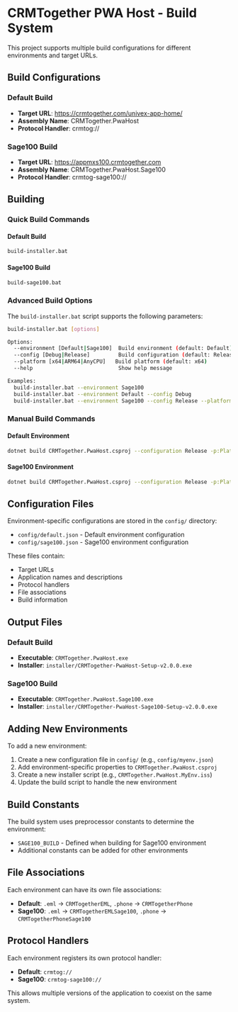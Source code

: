 # CRMTogether PWA Host - Build System

This project supports multiple build configurations for different environments and target URLs.

## Build Configurations

### Default Build
- **Target URL**: https://crmtogether.com/univex-app-home/
- **Assembly Name**: CRMTogether.PwaHost
- **Protocol Handler**: crmtog://

### Sage100 Build
- **Target URL**: https://appmxs100.crmtogether.com
- **Assembly Name**: CRMTogether.PwaHost.Sage100
- **Protocol Handler**: crmtog-sage100://

## Building

### Quick Build Commands

#### Default Build
```bash
build-installer.bat
```

#### Sage100 Build
```bash
build-sage100.bat
```

### Advanced Build Options

The `build-installer.bat` script supports the following parameters:

```bash
build-installer.bat [options]

Options:
  --environment [Default|Sage100]  Build environment (default: Default)
  --config [Debug|Release]         Build configuration (default: Release)
  --platform [x64|ARM64|AnyCPU]   Build platform (default: x64)
  --help                           Show help message

Examples:
  build-installer.bat --environment Sage100
  build-installer.bat --environment Default --config Debug
  build-installer.bat --environment Sage100 --config Release --platform x64
```

### Manual Build Commands

#### Default Environment
```bash
dotnet build CRMTogether.PwaHost.csproj --configuration Release -p:Platform=x64 -p:Environment=Default
```

#### Sage100 Environment
```bash
dotnet build CRMTogether.PwaHost.csproj --configuration Release -p:Platform=x64 -p:Environment=Sage100
```

## Configuration Files

Environment-specific configurations are stored in the `config/` directory:

- `config/default.json` - Default environment configuration
- `config/sage100.json` - Sage100 environment configuration

These files contain:
- Target URLs
- Application names and descriptions
- Protocol handlers
- File associations
- Build information

## Output Files

### Default Build
- **Executable**: `CRMTogether.PwaHost.exe`
- **Installer**: `installer/CRMTogether-PwaHost-Setup-v2.0.0.exe`

### Sage100 Build
- **Executable**: `CRMTogether.PwaHost.Sage100.exe`
- **Installer**: `installer/CRMTogether-PwaHost-Sage100-Setup-v2.0.0.exe`

## Adding New Environments

To add a new environment:

1. Create a new configuration file in `config/` (e.g., `config/myenv.json`)
2. Add environment-specific properties to `CRMTogether.PwaHost.csproj`
3. Create a new installer script (e.g., `CRMTogether.PwaHost.MyEnv.iss`)
4. Update the build script to handle the new environment

## Build Constants

The build system uses preprocessor constants to determine the environment:

- `SAGE100_BUILD` - Defined when building for Sage100 environment
- Additional constants can be added for other environments

## File Associations

Each environment can have its own file associations:

- **Default**: `.eml` → `CRMTogetherEML`, `.phone` → `CRMTogetherPhone`
- **Sage100**: `.eml` → `CRMTogetherEMLSage100`, `.phone` → `CRMTogetherPhoneSage100`

## Protocol Handlers

Each environment registers its own protocol handler:

- **Default**: `crmtog://`
- **Sage100**: `crmtog-sage100://`

This allows multiple versions of the application to coexist on the same system.
